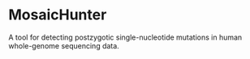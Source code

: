 MosaicHunter
============

A tool for detecting postzygotic single-nucleotide mutations in human whole-genome sequencing data.
